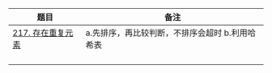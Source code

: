 |题目|备注|
|---|---|
|[217. 存在重复元素](https://leetcode.cn/problems/contains-duplicate/)|a.先排序，再比较判断，不排序会超时 b.利用哈希表|
|   |   |
|   |   |
|   |   |
|   |   |
